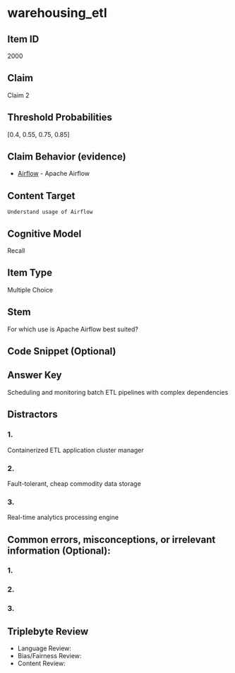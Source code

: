 # warehousing_etl

## Item ID
2000

## Claim
Claim 2

## Threshold Probabilities
[0.4, 0.55, 0.75, 0.85]

## Claim Behavior (evidence)
- [Airflow](https://airflow.apache.org/) - Apache Airflow

## Content Target
`Understand usage of Airflow`

## Cognitive Model
Recall

## Item Type
Multiple Choice

## Stem
For which use is Apache Airflow best suited?

## Code Snippet (Optional)

## Answer Key
Scheduling and monitoring batch ETL pipelines with complex dependencies

## Distractors
### 1.
Containerized ETL application cluster manager

### 2.
Fault-tolerant, cheap commodity data storage

### 3.
Real-time analytics processing engine

## Common errors, misconceptions, or irrelevant information (Optional):
### 1.

### 2.

### 3.

## Triplebyte Review
- Language Review:
- Bias/Fairness Review:
- Content Review:
